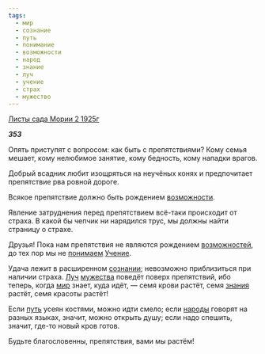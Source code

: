 ```yaml
---
tags:
  - мир
  - сознание
  - путь
  - понимание
  - возможности
  - народ
  - знание
  - луч
  - учение
  - страх
  - мужество
---
```

[Листы сада Мории 2 1925г](https://127.0.0.1:4002/agni/1925)

___353___

Опять приступят с вопросом: как быть с препятствиями? Кому семья мешает, кому нелюбимое занятие, кому бедность, кому нападки врагов.   

Добрый всадник любит изощряться на неучёных конях и предпочитает препятствие рва ровной дороге.   

Всякое препятствие должно быть рождением [возможности](../../../tags/#возможности).   

Явление затруднения перед препятствием всё-таки происходит от страха. В какой бы чепчик ни нарядился трус, мы должны найти страницу о страхе.   

Друзья! Пока нам препятствия не являются рождением [возможностей](../../../tags/#возможности), до тех пор мы не [понимаем](../../../tags/#понимание) [Учение](../../../tags/#учение).   

Удача лежит в расширенном [сознании](../../../tags/#сознание); невозможно приблизиться при наличии страха. [Луч](../../../tags/#луч) [мужества](../../../tags/#мужество) поведёт поверх препятствий, ибо теперь, когда [мир](../../../tags/#мир) знает, куда идёт, — семя крови растёт, семя [знания](../../../tags/#знание) растёт, семя красоты растёт!   

Если [путь](../../../tags/#путь) усеян костями, можно идти смело; если [народы](../../../tags/#народ) говорят на разных языках, значит, можно открыть душу; если надо спешить, значит, где-то новый кров готов.   

Будьте благословенны, препятствия, вами мы растём!   

